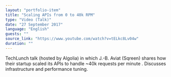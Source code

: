 ```yaml
---
layout: "portfolio-item"
title: "Scaling APIs from 0 to 40k RPM"
type: "Video (Talk)"
date: "27 September 2017"
language: "English"
guests: ""
source_link: "https://www.youtube.com/watch?v=tELkc8Lv04w"
duration: ""
---
```


TechLunch talk (hosted by Algolia) in which J.-B. Aviat (Sqreen) shares how their startup scaled its APIs to handle ~40k requests per minute . Discusses infrastructure and performance tuning.
